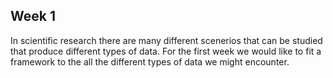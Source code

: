 ## Week 1
In scientific research there are many different scenerios that can be studied that produce different types of data. For the first week we would like to fit a framework to the all the different types of data we might encounter. 
